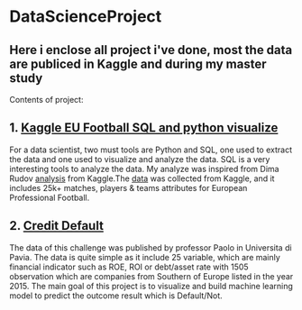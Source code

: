# DataScienceProject

## Here i enclose all project i've done, most the data are publiced in Kaggle and during my master study
Contents of project:
## 1. [Kaggle EU Football SQL and python visualize](https://github.com/annguyen0302/DataScienceProject/blob/master/KaggleFootballSQL/Analysis%20and%20visualize%20SQL%20database%20by%20Python%20.ipynb)
For a data scientist, two must tools are Python and SQL, one used to extract the data and one used to visualize and analyze the data. SQL is a very interesting tools to analyze the data. My analyze was inspired from Dima Rudov [analysis](https://www.kaggle.com/dimarudov/data-analysis-using-sql) from Kaggle.The [data](https://www.kaggle.com/hugomathien/soccer) was collected from Kaggle, and it includes 25k+ matches, players & teams attributes for European Professional Football.

## 2. [Credit Default](https://github.com/annguyen0302/DataScienceProject/blob/master/Default%20Analysis/Exploratory%20%20Data%20and%20Basic%20Analysis%2C%20Logistic%20and%20Knn%20Method.ipynb)

The data of this challenge was published by professor Paolo in Universita di Pavia. The data is quite simple as it include 25 variable, which are mainly financial indicator such as ROE, ROI or debt/asset rate with 1505 observation which are companies from Southern of Europe listed in the year 2015. The main goal of this project is to visualize and build machine learning model to predict the outcome result which is Default/Not. 


